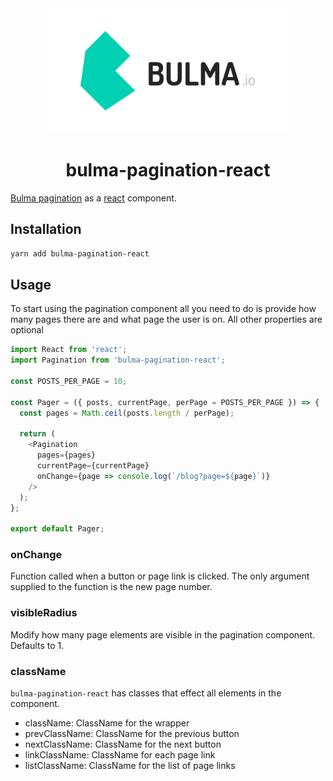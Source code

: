 <div align="center">
  <img height="200"
    src="https://raw.githubusercontent.com/jgthms/bulma/master/docs/images/bulma-banner.png">
  <h1>bulma-pagination-react</h1>
</div

[Bulma pagination](https://bulma.io/documentation/components/pagination/) as a [react](https://reactjs.org/) component.

## Installation

```sh
yarn add bulma-pagination-react
```

## Usage

To start using the pagination component all you need to do is provide how many pages there are and what page the user is on. All other properties are optional

```js
import React from 'react';
import Pagination from 'bulma-pagination-react';

const POSTS_PER_PAGE = 10;

const Pager = ({ posts, currentPage, perPage = POSTS_PER_PAGE }) => {
  const pages = Math.ceil(posts.length / perPage);

  return (
    <Pagination
      pages={pages}
      currentPage={currentPage}
      onChange={page => console.log(`/blog?page=${page}`)}
    />
  );
};

export default Pager;
```

### onChange

Function called when a button or page link is clicked. The only argument supplied to the function is the new page number.

### visibleRadius

Modify how many page elements are visible in the pagination component. Defaults to 1.

### className

`bulma-pagination-react` has classes that effect all elements in the component.

- className: ClassName for the wrapper
- prevClassName: ClassName for the previous button
- nextClassName: ClassName for the next button
- linkClassName: ClassName for each page link
- listClassName: ClassName for the list of page links
